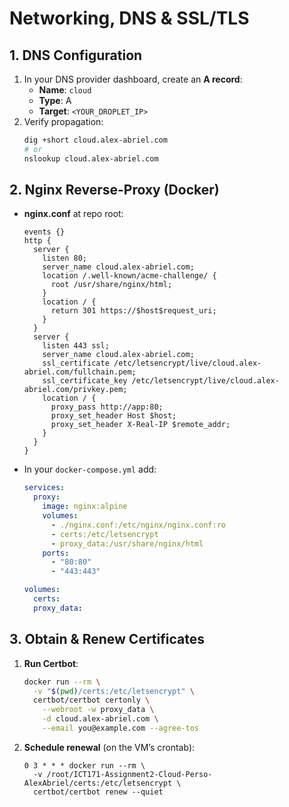 # Networking, DNS & SSL/TLS

## 1. DNS Configuration

1. In your DNS provider dashboard, create an **A record**:
   - **Name**: `cloud`
   - **Type**: A
   - **Target**: `<YOUR_DROPLET_IP>`
2. Verify propagation:
   ```bash
   dig +short cloud.alex-abriel.com
   # or
   nslookup cloud.alex-abriel.com
   ```

## 2. Nginx Reverse-Proxy (Docker)

- **nginx.conf** at repo root:

  ```nginx
  events {}
  http {
    server {
      listen 80;
      server_name cloud.alex-abriel.com;
      location /.well-known/acme-challenge/ {
        root /usr/share/nginx/html;
      }
      location / {
        return 301 https://$host$request_uri;
      }
    }
    server {
      listen 443 ssl;
      server_name cloud.alex-abriel.com;
      ssl_certificate /etc/letsencrypt/live/cloud.alex-abriel.com/fullchain.pem;
      ssl_certificate_key /etc/letsencrypt/live/cloud.alex-abriel.com/privkey.pem;
      location / {
        proxy_pass http://app:80;
        proxy_set_header Host $host;
        proxy_set_header X-Real-IP $remote_addr;
      }
    }
  }
  ```

- In your `docker-compose.yml` add:

  ```yaml
  services:
    proxy:
      image: nginx:alpine
      volumes:
        - ./nginx.conf:/etc/nginx/nginx.conf:ro
        - certs:/etc/letsencrypt
        - proxy_data:/usr/share/nginx/html
      ports:
        - "80:80"
        - "443:443"

  volumes:
    certs:
    proxy_data:
  ```

## 3. Obtain & Renew Certificates

1. **Run Certbot**:
   ```bash
   docker run --rm \
     -v "$(pwd)/certs:/etc/letsencrypt" \
     certbot/certbot certonly \
       --webroot -w proxy_data \
       -d cloud.alex-abriel.com \
       --email you@example.com --agree-tos
   ```
2. **Schedule renewal** (on the VM’s crontab):
   ```cron
   0 3 * * * docker run --rm \
     -v /root/ICT171-Assignment2-Cloud-Perso-AlexAbriel/certs:/etc/letsencrypt \
     certbot/certbot renew --quiet
   ```
